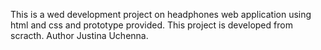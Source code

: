 This is a wed development project on headphones web application using html and css and prototype provided. This project is developed from scracth. Author Justina Uchenna.

